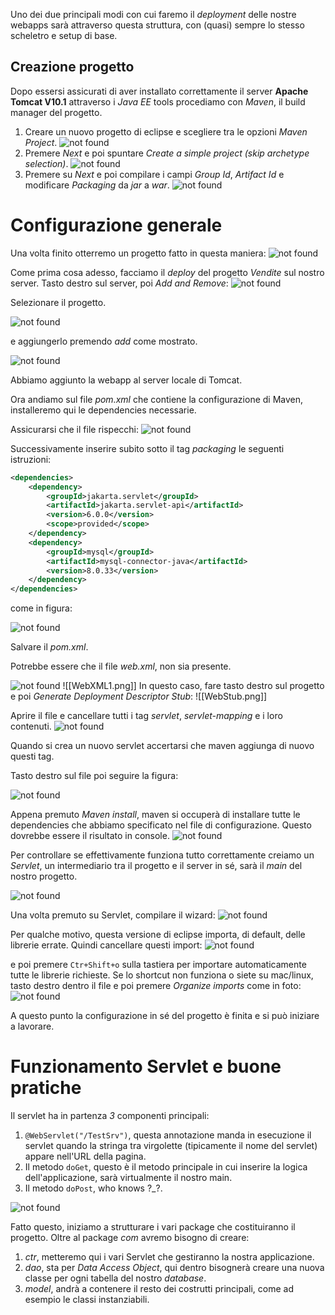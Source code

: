 Uno dei due principali modi con cui faremo il *deployment* delle nostre webapps sarà attraverso questa struttura, con (quasi) sempre lo stesso scheletro e setup di base.

## Creazione progetto

Dopo essersi assicurati di aver installato correttamente il server **Apache Tomcat V10.1** attraverso i *Java EE* tools procediamo con *Maven*, il build manager del progetto.

1. Creare un nuovo progetto di eclipse e scegliere tra le opzioni *Maven Project*.
![not found](https://github.com/BiagioAltruda/JavaCourse/blob/main/Progetto1.png)
2. Premere *Next* e poi spuntare *Create a simple project (skip archetype selection)*.
	![not found](https://github.com/BiagioAltruda/JavaCourse/blob/main/Progetto2.png)
3. Premere su *Next* e poi compilare i campi *Group Id*, *Artifact Id* e modificare *Packaging* da *jar* a *war*.
	![not found](https://github.com/BiagioAltruda/JavaCourse/blob/main/Progetto3.png)

# Configurazione generale
Una volta finito otterremo un progetto fatto in questa maniera:
![not found](https://github.com/BiagioAltruda/JavaCourse/blob/main/Conf1.png)

Come prima cosa adesso, facciamo il *deploy* del progetto *Vendite* sul nostro server.
Tasto destro sul server, poi *Add and Remove*:
![not found](https://github.com/BiagioAltruda/JavaCourse/blob/main/Conf2.png)

Selezionare il progetto.

![not found](https://github.com/BiagioAltruda/JavaCourse/blob/main/Conf3.png)

e aggiungerlo premendo *add* come mostrato.

![not found](https://github.com/BiagioAltruda/JavaCourse/blob/main/Conf4.png)

Abbiamo aggiunto la webapp al server locale di Tomcat.

Ora andiamo sul file *pom.xml* che contiene la configurazione di Maven, installeremo qui le dependencies necessarie.

Assicurarsi che il file rispecchi:
![not found](https://github.com/BiagioAltruda/JavaCourse/blob/main/Conf5.png)

Successivamente inserire subito sotto il tag *packaging* le seguenti istruzioni:
```xml
<dependencies>
	<dependency>
		<groupId>jakarta.servlet</groupId>
		<artifactId>jakarta.servlet-api</artifactId>
		<version>6.0.0</version>
		<scope>provided</scope>
	</dependency>
	<dependency>
		<groupId>mysql</groupId>
		<artifactId>mysql-connector-java</artifactId>
		<version>8.0.33</version>
	</dependency>
</dependencies>
```

come in figura:

![not found](https://github.com/BiagioAltruda/JavaCourse/blob/main/PomXML.png)



Salvare il *pom.xml*. 

Potrebbe essere che il file *web.xml*, non sia presente.

![not found](https://github.com/BiagioAltruda/JavaCourse/blob/main/WebXML1.png)
![[WebXML1.png]]
In questo caso, fare tasto destro sul progetto e poi *Generate Deployment Descriptor Stub*:
![[WebStub.png]]

Aprire il file e cancellare tutti i tag *servlet*, *servlet-mapping* e i loro contenuti.
![not found](https://github.com/BiagioAltruda/JavaCourse/blob/main/WebXML2.png)

Quando si crea un nuovo servlet accertarsi che maven aggiunga di nuovo questi tag.

Tasto destro sul file poi seguire la figura:

![not found](https://github.com/BiagioAltruda/JavaCourse/blob/main/Conf6.png)

Appena premuto *Maven install*, maven si occuperà di installare tutte le dependencies che abbiamo specificato nel file di configurazione.
Questo dovrebbe essere il risultato in console.
![not found](https://github.com/BiagioAltruda/JavaCourse/blob/main/Conf7.png)

Per controllare se effettivamente funziona tutto correttamente creiamo un *Servlet*, un intermediario tra il progetto e il server in sé, sarà il *main* del nostro progetto.

![not found](https://github.com/BiagioAltruda/JavaCourse/blob/main/Conf8.png)

Una volta premuto su Servlet, compilare il wizard:
![not found](https://github.com/BiagioAltruda/JavaCourse/blob/main/Servlet1.png)

Per qualche motivo, questa versione di eclipse importa, di default, delle librerie errate. Quindi cancellare questi import:
![not found](https://github.com/BiagioAltruda/JavaCourse/blob/main/Conf10.png)

e poi premere `Ctr+Shift+o` sulla tastiera per importare automaticamente tutte le librerie richieste.
Se lo shortcut non funziona o siete su mac/linux, tasto destro dentro il file e poi premere *Organize imports* come in foto:
![not found](https://github.com/BiagioAltruda/JavaCourse/blob/main/Conf9.png)

A questo punto la configurazione in sé del progetto è finita e si può iniziare a lavorare.

# Funzionamento Servlet e buone pratiche

Il servlet ha in partenza *3* componenti principali:

1. `@WebServlet("/TestSrv")`, questa annotazione manda in esecuzione il servlet quando la stringa tra virgolette (tipicamente il nome del servlet) appare nell'URL della pagina.
2. Il metodo `doGet`, questo è il metodo principale in cui inserire la logica dell'applicazione, sarà virtualmente il nostro main.
3. Il metodo `doPost`, who knows \?\_\?.


![not found](https://github.com/BiagioAltruda/JavaCourse/blob/main/Servlet2.png)

Fatto questo, iniziamo a strutturare i vari package che costituiranno il progetto.
Oltre al package *com* avremo bisogno di creare:
1. *ctr*, metteremo qui i vari Servlet che gestiranno la nostra applicazione.
2. *dao*, sta per *Data Access Object*, qui dentro bisognerà creare una nuova classe per ogni tabella del nostro *database*.
3. *model*, andrà a contenere il resto dei costrutti principali, come ad esempio le classi instanziabili.

